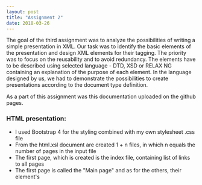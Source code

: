 ```yaml
---
layout: post
title: "Assignment 2"
date: 2018-03-26
---
```

The goal of the third assignment was to analyze the possibilities of writing a simple presentation in XML. Our task was to identify the basic elements of the presentation and design XML elements for their tagging. The priority was to focus on the reusability and to avoid redundancy. The elements have to be described using selected language - DTD, XSD or RELAX NG containing an explanation of the purpose of each element. In the language designed by us, we had to demonstrate the possibilities to create presentations according to the document type definition.

As a part of this assignment was this documentation uploaded on the github pages.

### HTML presentation:
- I used Bootstrap 4 for the styling combined with my own stylesheet .css file
- From the html.xsl document are created 1 + n files, in which n equals the number of pages in the input file
- The first page, which is created is the index file, containing list of links to all pages
- The first page is called the "Main page" and as for the others, their element's <title> is used combined with their position number

```xml
<xsl:choose>
    <xsl:when test="position()=1">
        <xsl:variable name="slideName" select="'Main page'"/>
        <xsl:value-of select="concat($slideNumber,'. ', $slideName)"></xsl:value-of>
    </xsl:when>
    <xsl:otherwise>
        <xsl:value-of select="concat($slideNumber,'. ', $slideName)"></xsl:value-of>
    </xsl:otherwise>
</xsl:choose>
```
- Also title on the front page and on all the other pages have different classes assigned, using this block of code:

```xml
<xsl:choose>
    <xsl:when test="parent::page/count(preceding-sibling::page) + 1!=1">
        <xsl:element name="h2">
            <xsl:attribute name="class">mb-5 mt-5 w-100 text-center</xsl:attribute>
            <xsl:apply-templates/>
        </xsl:element>
    </xsl:when>
    <xsl:otherwise>
        <xsl:element name="h1">
            <xsl:attribute name="class">text-center</xsl:attribute>
            <xsl:apply-templates/>
        </xsl:element>
    </xsl:otherwise>
</xsl:choose>
```
### PDF presentation:
- What was a real struggle for me for the pdf version of the presentation, was the nested list, which I accomplished finaly by selecting the nested list separatly from the usual and changing its attributes, only second level of list is supported

### Relax NG validation
- The Relax NG validation is quite simple
- Only second level of list is allowed
- everything, except for title or signature, have to be wrapped in a container
- every page have to have a title and at least one content
